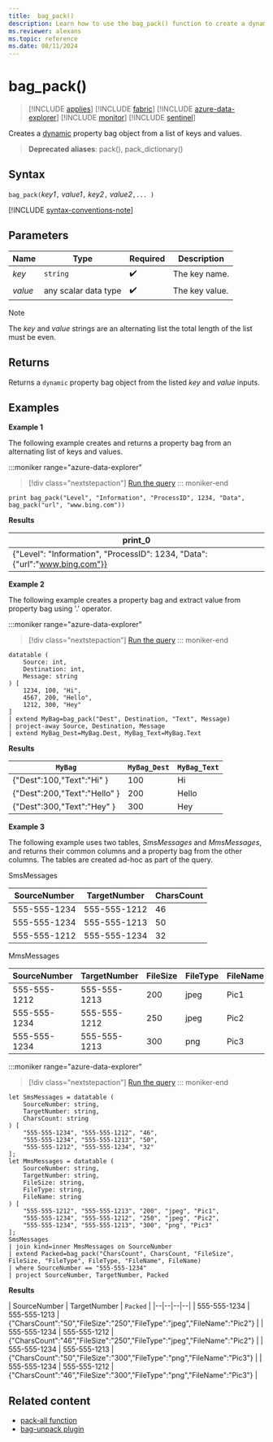 ```yaml
---
title:  bag_pack()
description: Learn how to use the bag_pack() function to create a dynamic JSON object from a list of keys and values.
ms.reviewer: alexans
ms.topic: reference
ms.date: 08/11/2024
---
```

# bag_pack()

> [!INCLUDE [applies](../includes/applies-to-version/applies.md)] [!INCLUDE [fabric](../includes/applies-to-version/fabric.md)] [!INCLUDE [azure-data-explorer](../includes/applies-to-version/azure-data-explorer.md)] [!INCLUDE [monitor](../includes/applies-to-version/monitor.md)] [!INCLUDE [sentinel](../includes/applies-to-version/sentinel.md)]

Creates a [dynamic](scalar-data-types/dynamic.md) property bag object from a list of keys and values.

> **Deprecated aliases**: pack(), pack_dictionary()

## Syntax

`bag_pack(`*key1*`,` *value1*`,` *key2*`,` *value2*`,... )`

[!INCLUDE [syntax-conventions-note](../includes/syntax-conventions-note.md)]

## Parameters

| Name | Type | Required | Description |
|--|--|--|--|
|*key*| `string` |  :heavy_check_mark: | The key name.|
|*value*| any scalar data type |  :heavy_check_mark: | The key value.|

> [!NOTE]
> The *key* and *value* strings are an alternating list the total length of the list must be even.

## Returns

Returns a `dynamic` property bag object from the listed *key* and *value* inputs.

## Examples

**Example 1**

The following example creates and returns a property bag from an alternating list of keys and values.

:::moniker range="azure-data-explorer"
> [!div class="nextstepaction"]
> <a href="https://dataexplorer.azure.com/clusters/help/databases/Samples?query=H4sIAAAAAAAAAysoyswrUUhKTI8vSEzO1lDySS1LzVHSUVDyzEvLL8pNLMnMzwNxA4ryk1OLiz1dgBxDI2MToJBLYkkikIfQW1oE1lleXq6XlJmXrpecn6ukqQkA9RzT32IAAAA=" target="_blank">Run the query</a>
::: moniker-end

```kusto
print bag_pack("Level", "Information", "ProcessID", 1234, "Data", bag_pack("url", "www.bing.com"))
```

**Results**

|print_0|
|--|
|{"Level": "Information", "ProcessID": 1234, "Data": {"url":"www.bing.com"}}|

**Example 2**

The following example creates a property bag and extract value from property bag using '.' operator.

:::moniker range="azure-data-explorer"
> [!div class="nextstepaction"]
> <a href="https://dataexplorer.azure.com/clusters/help/databases/Samples?query=H4sIAAAAAAAAA12PPwvCMBDF936KI1MLUfpPBaGLOLh00k2kXGsI0ZKUJqIFP7xJzFB6WR4%2F3rt7uaOxr%2B0ZxBHYOavX2LE9CGmoB0emjZBohJIzWjOtkVufNqOQPErg6nmWFyWFLE0pkJMgFDwtN9sdhfxPWd8rQoM7yykUgU8Eolv0BfYxTN6hng7IqxZ5M2D3jIkrYhfO%2BtjUxZotDHUSmx5G9WCdWeEbp%2FCbRSiYF5ca56m8XDtJA3YXAnbyBz3NWFQwAQAA" target="_blank">Run the query</a>
::: moniker-end

```kusto
datatable (
    Source: int,
    Destination: int,
    Message: string
) [
    1234, 100, "Hi", 
    4567, 200, "Hello",
    1212, 300, "Hey" 
]
| extend MyBag=bag_pack("Dest", Destination, "Text", Message)
| project-away Source, Destination, Message
| extend MyBag_Dest=MyBag.Dest, MyBag_Text=MyBag.Text
```

**Results**

|`MyBag`|`MyBag_Dest`|`MyBag_Text`|
|--|--|--|
|{"Dest":100,"Text":"Hi" }|100|Hi|
|{"Dest":200,"Text":"Hello" }|200|Hello|
|{"Dest":300,"Text":"Hey" }|300|Hey|

**Example 3**

The following example uses two tables, *SmsMessages* and *MmsMessages*, and returns their common columns and a property bag from the other columns. The tables are created ad-hoc as part of the query.

SmsMessages

|SourceNumber |TargetNumber| CharsCount |
|---|---|---|
|555-555-1234 |555-555-1212 | 46 |
|555-555-1234 |555-555-1213 | 50 |
|555-555-1212 |555-555-1234 | 32 |

MmsMessages

|SourceNumber |TargetNumber| FileSize | FileType | FileName |
|---|---|---|---|---|
|555-555-1212 |555-555-1213 | 200 | jpeg | Pic1 |
|555-555-1234 |555-555-1212 | 250 | jpeg | Pic2 |
|555-555-1234 |555-555-1213 | 300 | png | Pic3 |

:::moniker range="azure-data-explorer"
> [!div class="nextstepaction"]
> <a href="https://dataexplorer.azure.com/clusters/help/databases/Samples?query=H4sIAAAAAAAAA61Sy26DMBC88xUrnxKJSmBCD604VDknikRuVVUZWIEJGGQb9aF+fG1olJgmbQ/FwmZ3Zr3MaBvUkLZqg0qxEhUkUDBtVtYgLDwwT9oNMsft0GYo70BpyUXpj8ieyRL1JWRdManW3SD0Me8t4XGESBzHN/YNabQi/nkcUhuvbs3+KzUa44D4c+Z0ybwyogS8p3uvMXI3/y73QWuWVy0KnfJ3vIbt3/qr2Ja1+JNVc1WTfhoE9qh7LO2543n43ZDLLtN4Xkr/UDp2jaauvThWRsRaez5F3gfUHRdw4KJIuBAoHdc74dhs2PiqURSwY/kBiyRj5XNvPhfkNEim1ykwfV3PDeomHIZ13mHYhMOw/jsMm1haHS8VSnR+F5JkZpKh9bKrMdcO0XdGxv9S9wkokKY3cgMAAA==" target="_blank">Run the query</a>
::: moniker-end

```kusto
let SmsMessages = datatable (
    SourceNumber: string,
    TargetNumber: string,
    CharsCount: string
) [
    "555-555-1234", "555-555-1212", "46", 
    "555-555-1234", "555-555-1213", "50",
    "555-555-1212", "555-555-1234", "32" 
];
let MmsMessages = datatable (
    SourceNumber: string,
    TargetNumber: string,
    FileSize: string,
    FileType: string,
    FileName: string
) [
    "555-555-1212", "555-555-1213", "200", "jpeg", "Pic1",
    "555-555-1234", "555-555-1212", "250", "jpeg", "Pic2",
    "555-555-1234", "555-555-1213", "300", "png", "Pic3"
];
SmsMessages 
| join kind=inner MmsMessages on SourceNumber
| extend Packed=bag_pack("CharsCount", CharsCount, "FileSize", FileSize, "FileType", FileType, "FileName", FileName) 
| where SourceNumber == "555-555-1234"
| project SourceNumber, TargetNumber, Packed
```

**Results**

| SourceNumber | TargetNumber | `Packed` |
|--|--|--|--|
| 555-555-1234 | 555-555-1213 | {"CharsCount":"50","FileSize":"250","FileType":"jpeg","FileName":"Pic2"} |
| 555-555-1234 | 555-555-1212 | {"CharsCount":"46","FileSize":"250","FileType":"jpeg","FileName":"Pic2"} |
| 555-555-1234 | 555-555-1213 | {"CharsCount":"50","FileSize":"300","FileType":"png","FileName":"Pic3"} |
| 555-555-1234 | 555-555-1212 | {"CharsCount":"46","FileSize":"300","FileType":"png","FileName":"Pic3"} |

## Related content

* [pack-all function](./pack-all-function.md)
* [bag-unpack plugin](./bag-unpack-plugin.md)
